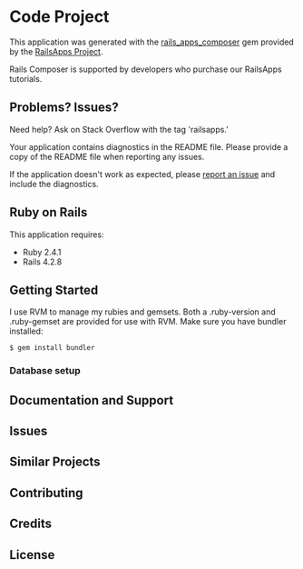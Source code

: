 Code Project
================

This application was generated with the [rails_apps_composer](https://github.com/RailsApps/rails_apps_composer) gem
provided by the [RailsApps Project](http://railsapps.github.io/).

Rails Composer is supported by developers who purchase our RailsApps tutorials.

Problems? Issues?
-----------

Need help? Ask on Stack Overflow with the tag 'railsapps.'

Your application contains diagnostics in the README file. Please provide a copy of the README file when reporting any issues.

If the application doesn't work as expected, please [report an issue](https://github.com/RailsApps/rails_apps_composer/issues)
and include the diagnostics.

Ruby on Rails
-------------

This application requires:

- Ruby 2.4.1
- Rails 4.2.8

Getting Started
---------------

I use RVM to manage my rubies and gemsets. Both a .ruby-version and .ruby-gemset are provided for use with RVM. Make sure you have bundler installed:

```
$ gem install bundler
```

### Database setup

Documentation and Support
-------------------------

Issues
-------------

Similar Projects
----------------

Contributing
------------

Credits
-------

License
-------
